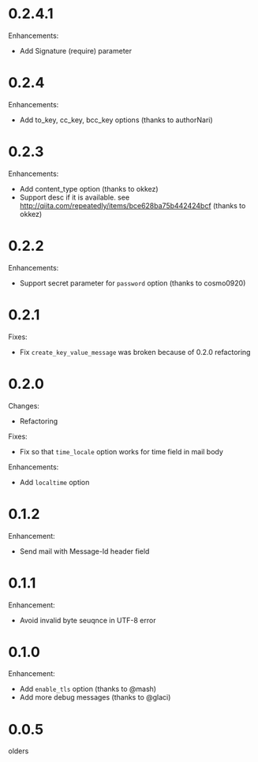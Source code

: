 # 0.2.4.1

Enhancements:

* Add Signature (require) parameter

# 0.2.4

Enhancements:

* Add to_key, cc_key, bcc_key options (thanks to authorNari)

# 0.2.3

Enhancements:

* Add content_type option (thanks to okkez)
* Support desc if it is available. see http://qiita.com/repeatedly/items/bce628ba75b442424bcf (thanks to okkez)

# 0.2.2

Enhancements:

* Support secret parameter for `password` option (thanks to cosmo0920)

# 0.2.1

Fixes:

* Fix `create_key_value_message` was broken because of 0.2.0 refactoring

# 0.2.0

Changes:

* Refactoring

Fixes:

* Fix so that `time_locale` option works for time field in mail body

Enhancements:

* Add `localtime` option

# 0.1.2

Enhancement:

* Send mail with Message-Id header field

# 0.1.1

Enhancement:

* Avoid invalid byte seuqnce in UTF-8 error

# 0.1.0

Enhancement:

* Add `enable_tls` option (thanks to @mash)
* Add more debug messages (thanks to @glaci)

# 0.0.5

olders

